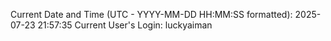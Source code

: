 Current Date and Time (UTC - YYYY-MM-DD HH:MM:SS formatted): 2025-07-23 21:57:35
Current User's Login: luckyaiman
